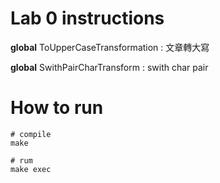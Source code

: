 # Lab 0 instructions
__global__ ToUpperCaseTransformation : 文章轉大寫

__global__ SwithPairCharTransform : swith char pair

# How to run 

```shellscript
# compile
make

# rum
make exec 

``` 


